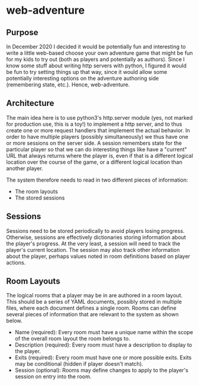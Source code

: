 web-adventure
=============

Purpose
-------

In December 2020 I decided it would be potentially fun and interesting to write a little web-based choose your own adventure
game that might be fun for my kids to try out (both as players and potentially as authors). Since I know some stuff about writing
http servers with python, I figured it would be fun to try setting things up that way, since it would allow some potentially
interesting options on the adventure authoring side (remembering state, etc.). Hence, web-adventure.

Architecture
------------

The main idea here is to use python3's http.server module (yes, not marked for production use, this is a toy!) to implement a
http server, and to thus create one or more request handlers that implement the actual behavior. In order to have multiple players
(possibly simultaneously) we thus have one or more sessions on the server side. A session remembers state for the particular player
so that we can do interesting things like have a "current" URL that always returns where the player is, even if that is a different
logical location over the course of the game, or a different logical location than another player.

The system therefore needs to read in two different pieces of information:

 * The room layouts
 * The stored sessions

Sessions
--------

Sessions need to be stored periodically to avoid players losing progress. Otherwise, sessions are effectively dictionaries storing
information about the player's progress. At the very least, a session will need to track the player's current location. The session
may also track other information about the player, perhaps values noted in room definitions based on player actions.

Room Layouts
------------

The logical rooms that a player may be in are authored in a room layout. This should be a series of YAML documents, possibly stored
in multiple files, where each document defines a single room. Rooms can define several pieces of information that are relevant to
the system as shown below.

 * Name (required): Every room must have a unique name within the scope of the overall room layout the room belongs to.
 * Description (required): Every room must have a description to display to the player.
 * Exits (required): Every room must have one or more possible exits. Exits may be conditional (hidden if player doesn't match).
 * Session (optional): Rooms may define changes to apply to the player's session on entry into the room.

